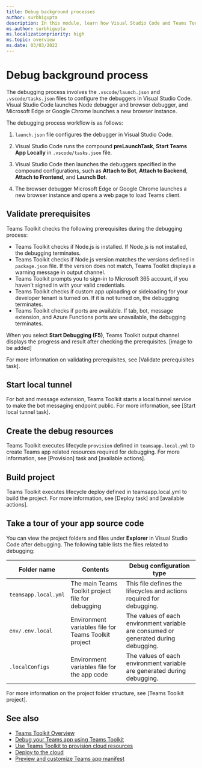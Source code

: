 ```yaml
---
title: Debug background processes
author: surbhigupta
description: In this module, learn how Visual Studio Code and Teams Toolkit work during debugging process. Also learn how to register and configure your Teams app.
ms.author: surbhigupta
ms.localizationpriority: high
ms.topic: overview
ms.date: 03/03/2022
---
```


# Debug background process

The debugging process involves the `.vscode/launch.json` and `.vscode/tasks.json` files to configure the debuggers in Visual Studio Code. Visual Studio Code launches Node debugger and browser debugger, and Microsoft Edge or Google Chrome launches a new browser instance.

The debugging process workflow is as follows:

1. `launch.json` file configures the debugger in Visual Studio Code.

2. Visual Studio Code runs the compound **preLaunchTask**, **Start Teams App Locally** in `.vscode/tasks.json` file.

3. Visual Studio Code then launches the debuggers specified in the compound configurations, such as **Attach to Bot**, **Attach to Backend**, **Attach to Frontend**, and **Launch Bot**.

4. The browser debugger Microsoft Edge or Google Chrome launches a new browser instance and opens a web page to load Teams client.

## Validate prerequisites

Teams Toolkit checks the following prerequisites during the debugging process:

* Teams Toolkit checks if Node.js is installed. If Node.js is not installed, the debugging terminates.
* Teams Toolkit checks if Node.js version matches the versions defined in `package.json` file. If the version does not match, Teams Toolkit displays a warning message in output channel.
* Teams Toolkit prompts you to sign-in to Microsoft 365 account, if you haven't signed in with your valid credentials.
* Teams Toolkit checks if custom app uploading or sideloading for your developer tenant is turned on. If it is not turned on, the debugging terminates.
* Teams Toolkit checks if ports are available. If tab, bot, message extension, and Azure Functions ports are unavailable, the debugging terminates.

When you select **Start Debugging (F5)**, Teams Toolkit output channel displays the progress and result after checking the prerequisites. [image to be added]

For more information on validating prerequisites, see [Validate prerequisites task].

## Start local tunnel

For bot and message extension, Teams Toolkit starts a local tunnel service to make the bot messaging endpoint public. For more information, see [Start local tunnel task].

## Create the debug resources

Teams Toolkit executes lifecycle `provision` defined in `teamsapp.local.yml` to create Teams app related resources required for debugging. For more information, see [Provision] task and [available actions].

## Build project

Teams Toolkit executes lifecycle deploy defined in teamsapp.local.yml to build the project. For more information, see [Deploy task] and [available actions].

## Take a tour of your app source code

You can view the project folders and files under **Explorer** in Visual Studio Code after debugging. The following table lists the files related to debugging:

| Folder name| Contents| Debug configuration type |
| --- | --- | --- |
|  `teamsapp.local.yml` | The main Teams Toolkit project file for debugging | This file defines the lifecycles and actions required for debugging. |
|  `env/.env.local` | Environment variables file for Teams Toolkit project | The values of each environment variable are consumed or generated during debugging. |
|  `.localConfigs`  | Environment variables file for the app code | The values of each environment variable are generated during debugging. |

For more information on the project folder structure, see [Teams Toolkit project].

## See also

* [Teams Toolkit Overview](teams-toolkit-fundamentals.md)
* [Debug your Teams app using Teams Toolkit](debug-local.md)
* [Use Teams Toolkit to provision cloud resources](provision.md)
* [Deploy to the cloud](deploy.md)
* [Preview and customize Teams app manifest](TeamsFx-preview-and-customize-app-manifest.md)
